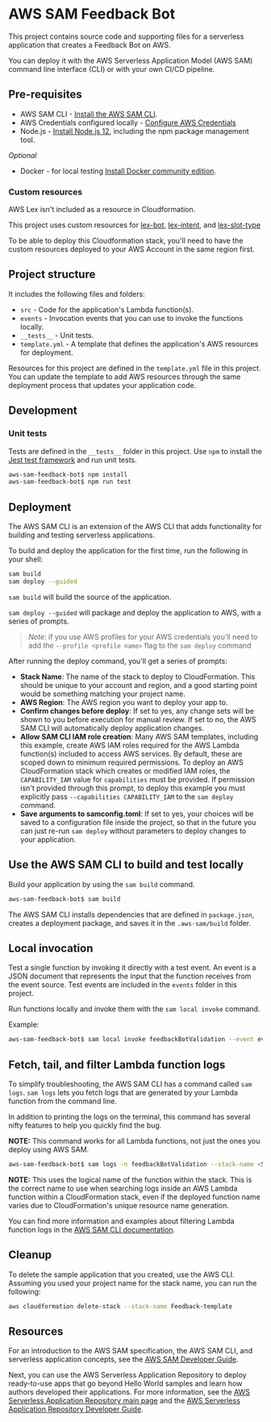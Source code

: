 # AWS SAM Feedback Bot

This project contains source code and supporting files for a serverless application that creates a Feedback Bot on AWS.

You can deploy it with the AWS Serverless Application Model (AWS SAM) command line interface (CLI) or with your own CI/CD pipeline. 

## Pre-requisites
* AWS SAM CLI - [Install the AWS SAM CLI](https://docs.aws.amazon.com/serverless-application-model/latest/developerguide/serverless-sam-cli-install.html).
* AWS Credentials configured locally - [Configure AWS Credentials](https://docs.aws.amazon.com/serverless-application-model/latest/developerguide/serverless-getting-started-set-up-credentials.html)
* Node.js - [Install Node.js 12](https://nodejs.org/en/), including the npm package management tool.

_Optional_
* Docker - for local testing [Install Docker community edition](https://hub.docker.com/search/?type=edition&offering=community).

### Custom resources
AWS Lex isn't included as a resource in Cloudformation.

This project uses custom resources for [lex-bot](https://github.com/danblundell/cfn-lex-bot), [lex-intent](https://github.com/danblundell/cfn-lex-intent), and [lex-slot-type](https://github.com/danblundell/cfn-lex-slot-type)

To be able to deploy this Cloudformation stack, you'll need to have the custom resources deployed to your AWS Account in the same region first.

## Project structure
It includes the following files and folders:

- `src` - Code for the application's Lambda function(s).
- `events` - Invocation events that you can use to invoke the functions locally.
- `__tests__` - Unit tests. 
- `template.yml` - A template that defines the application's AWS resources for deployment.

Resources for this project are defined in the `template.yml` file in this project. You can update the template to add AWS resources through the same deployment process that updates your application code.

## Development
<tbw>

### Unit tests

Tests are defined in the `__tests__` folder in this project. Use `npm` to install the [Jest test framework](https://jestjs.io/) and run unit tests.

```bash
aws-sam-feedback-bot$ npm install
aws-sam-feedback-bot$ npm run test
```

## Deployment

The AWS SAM CLI is an extension of the AWS CLI that adds functionality for building and testing serverless applications.

To build and deploy the application for the first time, run the following in your shell:

```bash
sam build
sam deploy --guided
```

`sam build` will build the source of the application. 

`sam deploy --guided` will package and deploy the application to AWS, with a series of prompts.

> _Note_: if you use AWS profiles for your AWS credentials you'll need to add the `--profile <profile name>` flag to the `sam deploy` command

After running the deploy command, you'll get a series of prompts:

* **Stack Name**: The name of the stack to deploy to CloudFormation. This should be unique to your account and region, and a good starting point would be something matching your project name.
* **AWS Region**: The AWS region you want to deploy your app to.
* **Confirm changes before deploy**: If set to yes, any change sets will be shown to you before execution for manual review. If set to no, the AWS SAM CLI will automatically deploy application changes.
* **Allow SAM CLI IAM role creation**: Many AWS SAM templates, including this example, create AWS IAM roles required for the AWS Lambda function(s) included to access AWS services. By default, these are scoped down to minimum required permissions. To deploy an AWS CloudFormation stack which creates or modified IAM roles, the `CAPABILITY_IAM` value for `capabilities` must be provided. If permission isn't provided through this prompt, to deploy this example you must explicitly pass `--capabilities CAPABILITY_IAM` to the `sam deploy` command.
* **Save arguments to samconfig.toml**: If set to yes, your choices will be saved to a configuration file inside the project, so that in the future you can just re-run `sam deploy` without parameters to deploy changes to your application.

## Use the AWS SAM CLI to build and test locally

Build your application by using the `sam build` command.

```bash
aws-sam-feedback-bot$ sam build
```

The AWS SAM CLI installs dependencies that are defined in `package.json`, creates a deployment package, and saves it in the `.aws-sam/build` folder.

## Local invocation

Test a single function by invoking it directly with a test event. An event is a JSON document that represents the input that the function receives from the event source. Test events are included in the `events` folder in this project.

Run functions locally and invoke them with the `sam local invoke` command.

Example: 

```bash
aws-sam-feedback-bot$ sam local invoke feedbackBotValidation --event events/repeat_0.json
```

## Fetch, tail, and filter Lambda function logs

To simplify troubleshooting, the AWS SAM CLI has a command called `sam logs`. `sam logs` lets you fetch logs that are generated by your Lambda function from the command line. 

In addition to printing the logs on the terminal, this command has several nifty features to help you quickly find the bug.

**NOTE:** This command works for all Lambda functions, not just the ones you deploy using AWS SAM.

```bash
aws-sam-feedback-bot$ sam logs -n feedbackBotValidation --stack-name <STACK-NAME> --tail
```

**NOTE:** This uses the logical name of the function within the stack. This is the correct name to use when searching logs inside an AWS Lambda function within a CloudFormation stack, even if the deployed function name varies due to CloudFormation's unique resource name generation.

You can find more information and examples about filtering Lambda function logs in the [AWS SAM CLI documentation](https://docs.aws.amazon.com/serverless-application-model/latest/developerguide/serverless-sam-cli-logging.html).

## Cleanup

To delete the sample application that you created, use the AWS CLI. Assuming you used your project name for the stack name, you can run the following:

```bash
aws cloudformation delete-stack --stack-name Feedback-template
```

## Resources

For an introduction to the AWS SAM specification, the AWS SAM CLI, and serverless application concepts, see the [AWS SAM Developer Guide](https://docs.aws.amazon.com/serverless-application-model/latest/developerguide/what-is-sam.html).

Next, you can use the AWS Serverless Application Repository to deploy ready-to-use apps that go beyond Hello World samples and learn how authors developed their applications. For more information, see the [AWS Serverless Application Repository main page](https://aws.amazon.com/serverless/serverlessrepo/) and the [AWS Serverless Application Repository Developer Guide](https://docs.aws.amazon.com/serverlessrepo/latest/devguide/what-is-serverlessrepo.html).
